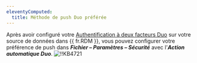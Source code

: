 ```yaml
---
eleventyComputed:
  title: Méthode de push Duo préférée
---
```

Après avoir configuré votre [Authentification à deux facteurs Duo](/rdm/windows/data-sources/multi-factor-authentication/duo/) sur votre source de données dans {{ fr.RDM }}, vous pouvez configurer votre préférence de push dans ***Fichier – Paramètres – Sécurité*** avec l'***Action automatique Duo***.
![!!KB4721](https://cdnweb.devolutions.net/docs/docs_en_kb_KB4721.png)
